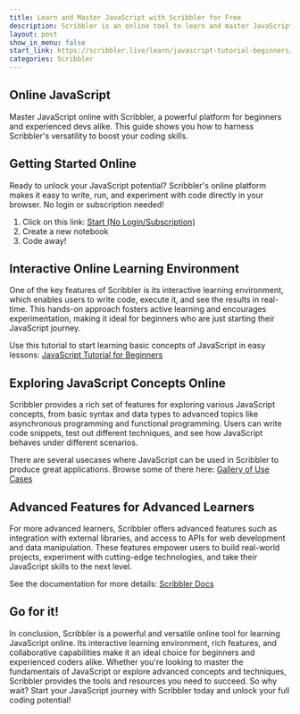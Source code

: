 ```yaml
---
title: Learn and Master JavaScript with Scribbler for Free
description: Scribbler is an online tool to learn and master JavaScript through experimentation and live code execution.
layout: post
show_in_menu: false
start_link: https://scribbler.live/learn/javascript-tutorial-beginners/
categories: Scribbler
---
```


## Online JavaScript
Master JavaScript online with Scribbler, a powerful platform for beginners and experienced devs alike. This guide shows you how to harness Scribbler's versatility to boost your coding skills.

## Getting Started Online
Ready to unlock your JavaScript potential? Scribbler's online platform makes it easy to write, run, and experiment with code directly in your browser. No login or subscription needed!

1. Click on this link: [Start (No Login/Subscription)](https://app.scribbler.live)
2. Create a new notebook
3. Code away!

## Interactive Online Learning Environment
One of the key features of Scribbler is its interactive learning environment, which enables users to write code, execute it, and see the results in real-time. This hands-on approach fosters active learning and encourages experimentation, making it ideal for beginners who are just starting their JavaScript journey.

Use this tutorial to start learning basic concepts of JavaScript in easy lessons: [JavaScript Tutorial for Beginners](https://scribbler.live/learn/javascript-tutorial-beginners/)

## Exploring JavaScript Concepts Online
Scribbler provides a rich set of features for exploring various JavaScript concepts, from basic syntax and data types to advanced topics like asynchronous programming and functional programming. Users can write code snippets, test out different techniques, and see how JavaScript behaves under different scenarios.

There are several usecases where JavaScript can be used in Scribbler to produce great applications. Browse some of there here: [Gallery of Use Cases](https://scribbler.live/samples.html)


## Advanced Features for Advanced Learners
For more advanced learners, Scribbler offers advanced features such as integration with external libraries, and access to APIs for web development and data manipulation. These features empower users to build real-world projects, experiment with cutting-edge technologies, and take their JavaScript skills to the next level.

See the documentation for more details: [Scribbler Docs](https://scribbler.live/docs.html)

## Go for it!
In conclusion, Scribbler is a powerful and versatile online tool for learning JavaScript online. Its interactive learning environment, rich features, and collaborative capabilities make it an ideal choice for beginners and experienced coders alike. Whether you're looking to master the fundamentals of JavaScript or explore advanced concepts and techniques, Scribbler provides the tools and resources you need to succeed. So why wait? Start your JavaScript journey with Scribbler today and unlock your full coding potential!
